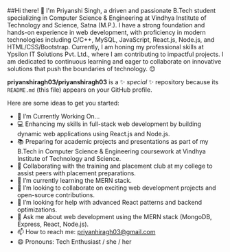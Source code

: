##Hi there! 👋 I'm Priyanshi Singh, a driven and passionate B.Tech student specializing in Computer Science & Engineering at Vindhya Institute of Technology and Science, Satna (M.P.). I have a strong foundation and hands-on experience in web development, with proficiency in modern technologies including C/C++, MySQL, JavaScript, React.js, Node.js, and HTML/CSS/Bootstrap. Currently, I am honing my professional skills at Ypsilon IT Solutions Pvt. Ltd., where I am contributing to impactful projects. I am dedicated to continuous learning and eager to collaborate on innovative solutions that push the boundaries of technology. 😊

**priyanshiragh03/priyanshiragh03** is a ✨ _special_ ✨ repository because its `README.md` (this file) appears on your GitHub profile.

Here are some ideas to get you started:

- 🔭 I’m Currently Working On...
- 💻 Enhancing my skills in full-stack web development by building dynamic web applications using React.js and Node.js.
- 📚 Preparing for academic projects and presentations as part of my B.Tech in Computer Science & Engineering coursework at Vindhya Institute of Technology and Science.
- 🤝 Collaborating with the training and placement club at my college to assist peers with placement preparations.
- 🌱 I’m currently learning the MERN stack.
- 👯 I’m looking to collaborate on exciting web development projects and open-source contributions.
- 🤔 I’m looking for help with advanced React patterns and backend optimizations.
- 💬 Ask me about web development using the MERN stack (MongoDB, Express, React, Node.js).
- 📫 How to reach me: priyanhiragh03@gmail.com
- 😄 Pronouns: Tech Enthusiast / she / her
